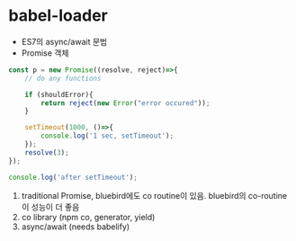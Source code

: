 # babel-loader
- ES7의 async/await 문법
- Promise 객체

```javascript
const p = new Promise((resolve, reject)=>{
    // do any functions

    if (shouldError){
        return reject(new Error("error occured"));
    }

    setTimeout(1000, ()=>{
        console.log('1 sec, setTimeout');
    });
    resolve(3);
});

console.log('after setTimeout');
```

1. traditional Promise, bluebird에도 co routine이 있음. bluebird의 co-routine이 성능이 더 좋음
2. co library (npm co, generator, yield)
3. async/await (needs babelify)

